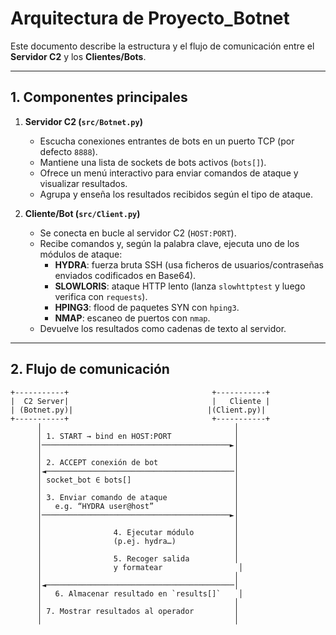 # Arquitectura de Proyecto_Botnet

Este documento describe la estructura y el flujo de comunicación entre el **Servidor C2** y los **Clientes/Bots**.

---

## 1. Componentes principales

1. **Servidor C2 (`src/Botnet.py`)**  
   - Escucha conexiones entrantes de bots en un puerto TCP (por defecto `8888`).  
   - Mantiene una lista de sockets de bots activos (`bots[]`).  
   - Ofrece un menú interactivo para enviar comandos de ataque y visualizar resultados.  
   - Agrupa y enseña los resultados recibidos según el tipo de ataque.

2. **Cliente/Bot (`src/Client.py`)**  
   - Se conecta en bucle al servidor C2 (`HOST:PORT`).  
   - Recibe comandos y, según la palabra clave, ejecuta uno de los módulos de ataque:  
     - **HYDRA**: fuerza bruta SSH (usa ficheros de usuarios/contraseñas enviados codificados en Base64).  
     - **SLOWLORIS**: ataque HTTP lento (lanza `slowhttptest` y luego verifica con `requests`).  
     - **HPING3**: flood de paquetes SYN con `hping3`.  
     - **NMAP**: escaneo de puertos con `nmap`.  
   - Devuelve los resultados como cadenas de texto al servidor.

---

## 2. Flujo de comunicación

```text
+-----------+                                +-----------+
|  C2 Server|                                |   Cliente |
| (Botnet.py)|                              |(Client.py)|
+-----------+                                +-----------+
      │                                           │
      │ 1. START → bind en HOST:PORT              │
      │──────────────────────────────────────────►│
      │                                           │
      │ 2. ACCEPT conexión de bot                 │
      │◄──────────────────────────────────────────│
      │ socket_bot ∈ bots[]                       │
      │                                           │
      │ 3. Enviar comando de ataque               │
      │   e.g. “HYDRA user@host”                  │
      │──────────────────────────────────────────►│
      │                                           │
      │                4. Ejecutar módulo         │
      │                (p.ej. hydra…)             │
      │                                           │
      │                5. Recoger salida          │
      │                y formatear                 │
      │                                           │
      │◄──────────────────────────────────────────│
      │   6. Almacenar resultado en `results[]`    │
      │                                           │
      │ 7. Mostrar resultados al operador         │
      │                                           │
